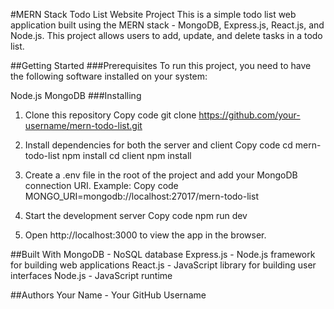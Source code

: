 #MERN Stack Todo List Website Project
This is a simple todo list web application built using the MERN stack - MongoDB, Express.js, React.js, and Node.js. This project allows users to add, update, and delete tasks in a todo list.

##Getting Started
###Prerequisites
To run this project, you need to have the following software installed on your system:

Node.js
MongoDB
###Installing
1. Clone this repository
Copy code
git clone https://github.com/your-username/mern-todo-list.git

2. Install dependencies for both the server and client
Copy code
cd mern-todo-list
npm install
cd client
npm install

3. Create a .env file in the root of the project and add your MongoDB connection URI. Example:
Copy code
MONGO_URI=mongodb://localhost:27017/mern-todo-list

4. Start the development server
Copy code
npm run dev

5. Open http://localhost:3000 to view the app in the browser.

##Built With
MongoDB - NoSQL database
Express.js - Node.js framework for building web applications
React.js - JavaScript library for building user interfaces
Node.js - JavaScript runtime

##Authors
Your Name - Your GitHub Username
